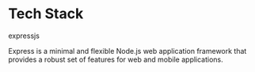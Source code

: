 # Tech Stack
expressjs

Express is a minimal and flexible Node.js web application framework that provides a robust set of features for web and mobile applications.